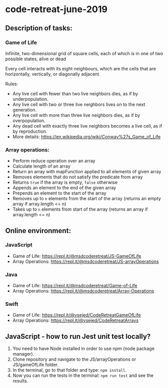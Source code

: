# code-retreat-june-2019

## Description of tasks:
### Game of Life
Infinite, two-dimensional grid of square cells, each of which is in one of two possible states, alive or dead

Every cell interacts with its eight neighbours, which are the cells that are horizontally, vertically, or diagonally adjacent

Rules:

* Any live cell with fewer than two live neighbors dies, as if by underpopulation.
* Any live cell with two or three live neighbors lives on to the next generation.
* Any live cell with more than three live neighbors dies, as if by overpopulation.
* Any dead cell with exactly three live neighbors becomes a live cell, as if by reproduction.
* More details: https://en.wikipedia.org/wiki/Conway%27s_Game_of_Life

### Array operations:

* Perform reduce operation over an array
* Calculate length of an array
* Return an array with mapFunction applied to all elements of given array
* Removes elements that do not satisfy the predicate from array
* Returns `true` if the array is empty, `false` otherwise
* Appends an element to the end of the given array
* Prepends an element to the start of the array
* Removes up to `n` elements from the start of the array (returns an empty array if array.length <= n)
* Takes up to `n` elements from start of the array (returns an array if array.length <= n)

## Online environment:
### JavaScript
* Game of Life: https://repl.it/@msdcoderetreat/JS-GameOfLife
* Array Operations: https://repl.it/@msdcoderetreat/JS-arrayOperations
### Java
* Game of Life: https://repl.it/@msdcoderetreat/Game-of-Life
* Array Operations: https://repl.it/@msdcoderetreat/Array-Operations
### Swift
* Game of Life: https://repl.it/@vsejed/CodeRetreatGameOfLife
* Array Operations: https://repl.it/@vsejed/CodeRetreatArrays

## JavaScript - how to run Jest unit test locally?
1. You need to have Node installed in order to use npm (node package manager).
2. Clone repository and navigate to the JS/arrayOperations or JS/gameOfLife folder.
3. In the terminal, go to that folder and type:
`npm install`. 
4. Now you can run the tests in the terminal:
`npm run test` and see the results.
